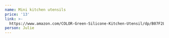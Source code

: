 ```yaml
---
name: Mini kitchen utensils
price: '13'
link: >-
  https://www.amazon.com/COLOR-Green-Silicone-Kitchen-Utensil/dp/B07F2L7SQY/ref=sr_1_1_sspa?crid=W4SENPFFNK9B&keywords=mini%2Bkitchen%2Butensils&qid=1574730586&sprefix=mini%2Bkitchen%2B%2Caps%2C164&sr=8-1-spons&spLa=ZW5jcnlwdGVkUXVhbGlmaWVyPUEzRTlGNjc5TllHVFRDJmVuY3J5cHRlZElkPUExMDQzNzQ2MjlCTFRWSlNDWlZEMyZlbmNyeXB0ZWRBZElkPUEwMzA2NTMxRlFLNkVYWVJWTlFNJndpZGdldE5hbWU9c3BfYXRmJmFjdGlvbj1jbGlja1JlZGlyZWN0JmRvTm90TG9nQ2xpY2s9dHJ1ZQ&th=1
person: Julie
---
```


